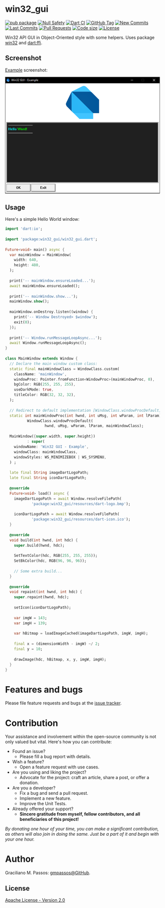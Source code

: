 # win32_gui

[![pub package](https://img.shields.io/pub/v/win32_gui.svg?logo=dart&logoColor=00b9fc)](https://pub.dartlang.org/packages/win32_gui)
[![Null Safety](https://img.shields.io/badge/null-safety-brightgreen)](https://dart.dev/null-safety)
[![Dart CI](https://github.com/gmpassos/win32_gui/actions/workflows/dart.yml/badge.svg?branch=master)](https://github.com/gmpassos/win32_gui/actions/workflows/dart.yml)
[![GitHub Tag](https://img.shields.io/github/v/tag/gmpassos/win32_gui?logo=git&logoColor=white)](https://github.com/gmpassos/win32_gui/releases)
[![New Commits](https://img.shields.io/github/commits-since/gmpassos/win32_gui/latest?logo=git&logoColor=white)](https://github.com/gmpassos/win32_gui/network)
[![Last Commits](https://img.shields.io/github/last-commit/gmpassos/win32_gui?logo=git&logoColor=white)](https://github.com/gmpassos/win32_gui/commits/master)
[![Pull Requests](https://img.shields.io/github/issues-pr/gmpassos/win32_gui?logo=github&logoColor=white)](https://github.com/gmpassos/win32_gui/pulls)
[![Code size](https://img.shields.io/github/languages/code-size/gmpassos/win32_gui?logo=github&logoColor=white)](https://github.com/gmpassos/win32_gui)
[![License](https://img.shields.io/github/license/gmpassos/win32_gui?logo=open-source-initiative&logoColor=green)](https://github.com/gmpassos/win32_gui/blob/master/LICENSE)

Win32 API GUI in Object-Oriented style with some helpers. Uses package [win32] and [dart:ffi]. 

[win32]: https://pub.dev/packages/win32
[dart:ffi]: https://api.dart.dev/stable/latest/dart-ffi/dart-ffi-library.html

## Screenshot

[Example](https://github.com/gmpassos/win32_gui/blob/master/example/win32_gui_example.dart) screenshot:

<img alt="Example screenshot" width="640" src="https://raw.githubusercontent.com/gmpassos/win32_gui/master/example/example-screenshot.png" />

## Usage

Here's a simple Hello World window:

```dart
import 'dart:io';

import 'package:win32_gui/win32_gui.dart';

Future<void> main() async {
  var mainWindow = MainWindow(
    width: 640,
    height: 480,
  );

  print('-- mainWindow.ensureLoaded...');
  await mainWindow.ensureLoaded();

  print('-- mainWindow.show...');
  mainWindow.show();

  mainWindow.onDestroy.listen((window) {
    print('-- Window Destroyed> $window');
    exit(0);
  });

  print('-- Window.runMessageLoopAsync...');
  await Window.runMessageLoopAsync();
}

class MainWindow extends Window {
  // Declare the main window custom class:
  static final mainWindowClass = WindowClass.custom(
    className: 'mainWindow',
    windowProc: Pointer.fromFunction<WindowProc>(mainWindowProc, 0),
    bgColor: RGB(255, 255, 255),
    useDarkMode: true,
    titleColor: RGB(32, 32, 32),
  );

  // Redirect to default implementation [WindowClass.windowProcDefault].
  static int mainWindowProc(int hwnd, int uMsg, int wParam, int lParam) =>
          WindowClass.windowProcDefault(
                  hwnd, uMsg, wParam, lParam, mainWindowClass);
  
  MainWindow({super.width, super.height})
          : super(
    windowName: 'Win32 GUI - Example',
    windowClass: mainWindowClass,
    windowStyles: WS_MINIMIZEBOX | WS_SYSMENU,
  ) ;

  late final String imageDartLogoPath;
  late final String iconDartLogoPath;

  @override
  Future<void> load() async {
    imageDartLogoPath = await Window.resolveFilePath(
            'package:win32_gui/resources/dart-logo.bmp');
    
    iconDartLogoPath = await Window.resolveFilePath(
            'package:win32_gui/resources/dart-icon.ico');
  }

  @override
  void build(int hwnd, int hdc) {
    super.build(hwnd, hdc);

    SetTextColor(hdc, RGB(255, 255, 255));
    SetBkColor(hdc, RGB(96, 96, 96));

    // Some extra build...
  }

  @override
  void repaint(int hwnd, int hdc) {
    super.repaint(hwnd, hdc);

    setIcon(iconDartLogoPath);

    var imgW = 143;
    var imgH = 139;
    
    var hBitmap = loadImageCached(imageDartLogoPath, imgW, imgH);
    
    final x = (dimensionWidth - imgW) ~/ 2;
    final y = 10;

    drawImage(hdc, hBitmap, x, y, imgW, imgH);
  }
}
```

# Features and bugs

Please file feature requests and bugs at the [issue tracker][tracker].

# Contribution

Your assistance and involvement within the open-source community is not only valued but vital.
Here's how you can contribute:

- Found an issue?
    - Please fill a bug report with details.
- Wish a feature?
    - Open a feature request with use cases.
- Are you using and liking the project?
    - Advocate for the project: craft an article, share a post, or offer a donation.
- Are you a developer?
    - Fix a bug and send a pull request.
    - Implement a new feature.
    - Improve the Unit Tests.
- Already offered your support?
    - **Sincere gratitude from myself, fellow contributors, and all beneficiaries of this project!**

*By donating one hour of your time, you can make a significant contribution,
as others will also join in doing the same. Just be a part of it and begin with your one hour.*

[tracker]: https://github.com/gmpassos/win32_gui/issues

# Author

Graciliano M. Passos: [gmpassos@GitHub][github].

[github]: https://github.com/gmpassos

## License

[Apache License - Version 2.0][apache_license]

[apache_license]: https://www.apache.org/licenses/LICENSE-2.0.txt
